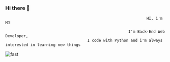 ### Hi there 👋


                                                                  HI, i'm MJ

                                                          I'm Back-End Web Developer,
                                        I code with Python and i'm always interested in learning new things
![fast](https://user-images.githubusercontent.com/69307802/170843371-7b1e3fc0-bc74-457e-a27b-006cb552e8ea.svg)
